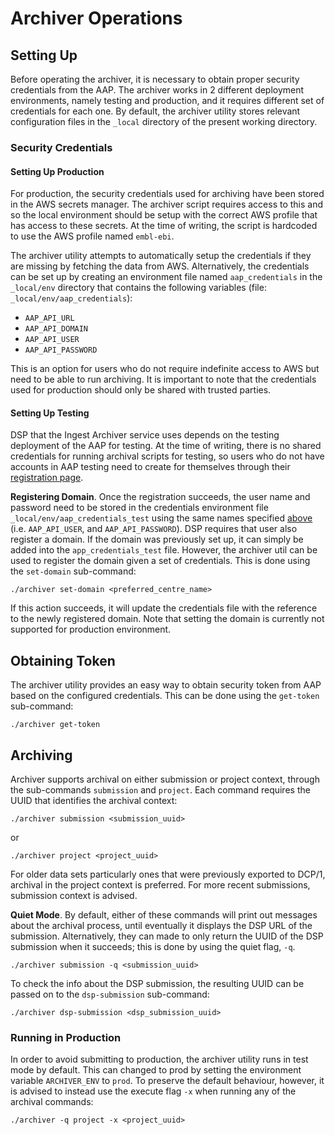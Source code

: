 # Archiver Operations

## Setting Up

Before operating the archiver, it is necessary to obtain proper security credentials from the AAP. The archiver works
in 2 different deployment environments, namely testing and production, and it requires different set of credentials 
for each one. By default, the archiver utility stores relevant configuration files in the `_local` directory of the 
present working directory.

### Security Credentials

#### Setting Up Production

For production, the security credentials used for archiving have been stored in the AWS secrets manager. The archiver
script requires access to this and so the local environment should be setup with the correct AWS profile that has access
to these secrets. At the time of writing, the script is hardcoded to use the AWS profile named `embl-ebi`.

The archiver utility attempts to automatically setup the credentials if they are missing by fetching the data from AWS.
Alternatively, the credentials can be set up by creating an environment file named `aap_credentials` in the 
`_local/env` directory that contains the following variables (file: `_local/env/aap_credentials`):

<a name="credentials-env"></a>
* `AAP_API_URL`
* `AAP_API_DOMAIN`
* `AAP_API_USER`
* `AAP_API_PASSWORD`

This is an option for users who do not require indefinite access to AWS but need to be able to run archiving. It is 
important to note that the credentials used for production should only be shared with trusted parties.

#### Setting Up Testing

DSP that the Ingest Archiver service uses depends on the testing deployment of the AAP for testing. At the time of 
writing, there is no shared credentials for running archival scripts for testing, so users who do not have accounts
in AAP testing need to create for themselves through their 
[registration page](https://explore.aai.ebi.ac.uk/registerUser).

**Registering Domain**. Once the registration succeeds, the user name and password need to be stored in the credentials
environment file `_local/env/aap_credentials_test` using the same names specified [above](#credentials-env) 
(i.e. `AAP_API_USER`, and `AAP_API_PASSWORD`). DSP requires that user also register a domain. If the domain was 
previously set up, it can simply be added into the `app_credentials_test` file. However, the archiver util can be used 
to register the domain given a set of credentials. This is done using the `set-domain` sub-command:

    ./archiver set-domain <preferred_centre_name>
    
If this action succeeds, it will update the credentials file with the reference to the newly registered domain. Note 
that setting the domain is currently not supported for production environment.

## Obtaining Token

The archiver utility provides an easy way to obtain security token from AAP based on the configured credentials. This
can be done using the `get-token` sub-command:

    ./archiver get-token

## Archiving

Archiver supports archival on either submission or project context, through the sub-commands `submission` and `project`.
Each command requires the UUID that identifies the archival context:

    ./archiver submission <submission_uuid>
    
or
    
    ./archiver project <project_uuid>
    
For older data sets particularly ones that were previously exported to DCP/1, archival in the project context is 
preferred. For more recent submissions, submission context is advised.

**Quiet Mode**. By default, either of these commands will print out messages about the archival process, until 
eventually it displays the DSP URL of the submission. Alternatively, they can made to only return the UUID of the
DSP submission when it succeeds; this is done by using the quiet flag, `-q`.

    ./archiver submission -q <submission_uuid>
    
To check the info about the DSP submission, the resulting UUID can be passed on to the `dsp-submission` sub-command:

    ./archiver dsp-submission <dsp_submission_uuid>

### Running in Production

In order to avoid submitting to production, the archiver utility runs in test mode by default. This can changed to 
prod by setting the environment variable `ARCHIVER_ENV` to `prod`. To preserve the default behaviour, however, it is
advised to instead use the execute flag `-x` when running any of the archival commands:

    ./archiver -q project -x <project_uuid>
